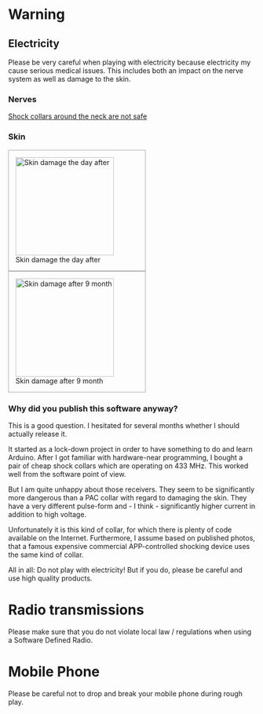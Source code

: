 # Warning

## Electricity

Please be very careful when playing with electricity because electricity
my cause serious medical issues. This includes both an impact on the
nerve system as well as damage to the skin.

### Nerves 

[Shock collars around the neck are not safe](https://threadreaderapp.com/thread/1292957970742087680.html)

### Skin

<div style="padding:1em; border: 1px #AAA solid; width: 250px; margin-right: 1em; float: left">
<a href="https://drive.google.com/uc?export=view&id=1YVrQO8TloMBpe2i0QaXTLIrsSX8WOVE8">
<img alt="Skin damage the day after" src="https://drive.google.com/uc?export=view&id=1YVrQO8TloMBpe2i0QaXTLIrsSX8WOVE8" width="200"></a><br>
Skin damage the day after
</div>

<div style="padding:1em; border: 1px #AAA solid; width: 250px; float: left">
<a href="https://drive.google.com/uc?export=view&id=1m0cx6GpMXiYx8VCjsc0x1PPyQTmt7PWX">
<img alt="Skin damage after 9 month" src="https://drive.google.com/uc?export=view&id=1m0cx6GpMXiYx8VCjsc0x1PPyQTmt7PWX" width="200"></a><br>
Skin damage after 9 month
</div>

<br style="clear: both">

### Why did you publish this software anyway?

This is a good question. I hesitated for several months whether I should
actually release it. 

It started as a lock-down project in order to have something to do and
learn Arduino. After I got familiar with hardware-near programming,
I bought a pair of cheap shock collars which are operating on 433 MHz.
This worked well from the software point of view.

But I am quite unhappy about those receivers. They seem to be significantly
more dangerous than a PAC collar with regard to damaging the skin.
They have a very different pulse-form and - I think - significantly higher
current in addition to high voltage.

Unfortunately it is this kind of collar, for which there is plenty of 
code available on the Internet. Furthermore, I assume based on
published photos, that a famous expensive commercial APP-controlled
shocking device uses the same kind of collar.

All in all: Do not play with electricity! But if you do, please be careful
and use high quality products.


# Radio transmissions

Please make sure that you do not violate local law / regulations when using
a Software Defined Radio.


# Mobile Phone

Please be careful not to drop and break your mobile phone during rough play.
